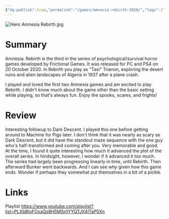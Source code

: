```yaml
---
{"dg-publish":true,"permalink":"/games/amnesia-rebirth-2020/","tags":["LP"],"created":"2023-12-08","updated":"2024-08-05"}
---
```



![Hero Amnesia Rebirth.jpg](/img/user/Attachments/Hero%20Amnesia%20Rebirth.jpg)

# Summary

Amnesia: Rebirth is the third in the series of psychological/survival horror games developed by Frictional Games. It was released for PC and PS4 on 20 October 2020. In Rebirth you play as "Tasi" Trianon, exploring the desert ruins and alien landscapes of Algeria in 1937 after a plane crash.

I played and loved the first two Amnesia games and am excited to play Rebirth. I didn't know much about the game other than the basic setting while playing, so that's always fun. Enjoy the spooks, scares, and frights!

# Review

Interesting followup to Dark Descent. I played this one before getting around to Machine for Pigs later. I don't think that it was nearly as scary as Dark Descent, but it did have the standout maze sequence with the one guy who's half-transformed and coming after you. Very memorable and good. At the time, I found it quite interesting how much it advanced the plot of the overall series. In hindsight, however, I wonder if it advanced it too much. The series had largely been progressing linearly in time, until Rebirth. Then afterward Bunker went backwards. And I can see why given how this game ends. Wonder if perhaps they somewhat put themselves in a bit of a pickle.

# Links

Playlist https://www.youtube.com/playlist?list=PLXbBIoFOxaQs8H5MSn1YYQTJX4lTaP5Xn
